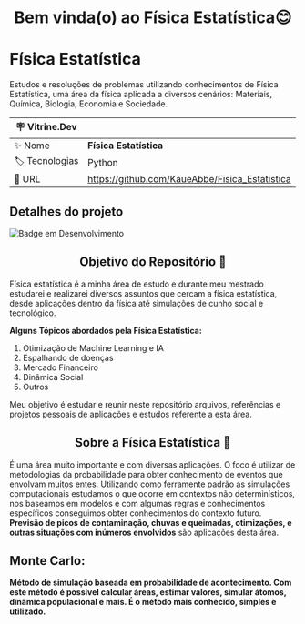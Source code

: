 <h1 align="center"> Bem vinda(o) ao Física Estatística😊 </h1>

# Física Estatística

Estudos e resoluções de problemas utilizando conhecimentos de Física Estatística, uma área da física aplicada a diversos cenários: Materiais, Química, Biologia, Economia e Sociedade.

| :placard: Vitrine.Dev |     |
| -------------  | --- |
| :sparkles: Nome        | **Física Estatística**
| :label: Tecnologias | Python
| :rocket: URL         | https://github.com/KaueAbbe/Fisica_Estatistica


## Detalhes do projeto


![Badge em Desenvolvimento](https://img.shields.io/static/v1?label=STATUS&message=DESENVOLVIMENTO&color=<COLOR>)

<h2 align ="center"> Objetivo do Repositório 🤔</h2>

Física estatística é a minha área de estudo e durante meu mestrado estudarei e realizarei diversos assuntos que cercam a física estatística, desde aplicações 
dentro da física até simulações de cunho social e tecnológico. 

**Alguns Tópicos abordados pela Física Estatística:**
1. Otimização de Machine Learning e IA
2. Espalhando de doenças
3. Mercado Financeiro
4. Dinâmica Social
5. Outros

Meu objetivo é estudar e reunir neste repositório arquivos, referências e projetos pessoais de aplicações e estudos referente a esta área.

<h2 align ="center"> Sobre a Física Estatística 🤔</h2>

É uma área muito importante e com diversas aplicações. O foco é utilizar de metodologias da probabilidade para obter conhecimento de eventos que envolvam muitos entes. 
Utilizando como ferramente padrão as simulações computacionais estudamos o que ocorre em contextos não determinísticos, nos baseamos em modelos e com algumas regras 
e conhecimentos específicos conseguimos obter conhecimentos do contexto futuro. **Previsão de picos de contaminação, chuvas e queimadas, otimizações, e outras situações
com inúmeros envolvidos** são aplicações desta área.


<h2 align ="left"> <b>Monte Carlo:<b> </h2>
Método de simulação baseada em probabilidade de acontecimento. Com este método é possível calcular áreas, estimar valores, simular átomos, dinâmica populacional e mais. É o método mais conhecido, simples e utilizado. 
